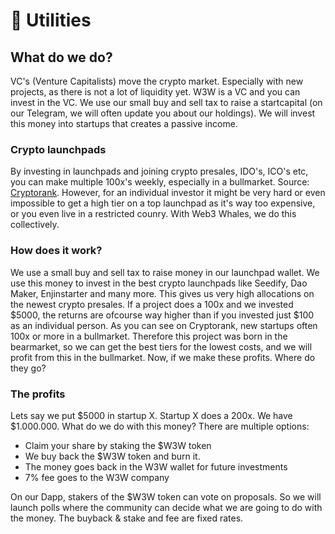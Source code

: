 # 🚀 Utilities

## What do we do?

VC's (Venture Capitalists) move the crypto market. Especially with new projects, as there is not a lot of liquidity yet. W3W is a VC and you can invest in the VC. We use our small buy and sell tax to raise a startcapital (on our Telegram, we will often update you about our holdings). We will invest this money into startups that creates a passive income.&#x20;

### Crypto launchpads

By investing in launchpads and joining crypto presales, IDO's, ICO's etc, you can make multiple 100x's weekly, especially in a bullmarket. Source: [Cryptorank](https://cryptorank.io/fundraising-platforms). However, for an individual investor it might be very hard or even impossible to get a high tier on a top launchpad as it's way too expensive, or you even live in a restricted counry. With Web3 Whales, we do this collectively.

### How does it work?

We use a small buy and sell tax to raise money in our launchpad wallet. We use this money to invest in the best crypto launchpads like Seedify, Dao Maker, Enjinstarter and many more. This gives us very high allocations on the newest crypto presales. If a project does a 100x and we invested $5000, the returns are ofcourse way higher than if you invested just $100 as an individual person. As you can see on Cryptorank, new startups often 100x or more in a bullmarket. Therefore this project was born in the bearmarket, so we can get the best tiers for the lowest costs, and we will profit from this in the bullmarket. Now, if we make these profits. Where do they go?

### The profits

Lets say we put $5000 in startup X. Startup X does a 200x. We have $1.000.000. What do we do with this money? There are multiple options:&#x20;

* Claim your share by staking the $W3W token
* We buy back the $W3W token and burn it.
* The money goes back in the W3W wallet for future investments
* 7% fee goes to the W3W company

On our Dapp, stakers of the $W3W token can vote on proposals. So we will launch polls where the community can decide what we are going to do with the money. The buyback & stake and fee are fixed rates.&#x20;
